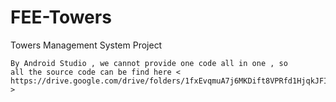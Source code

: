 # FEE-Towers
Towers Management System Project 
~~~~~~~~~~~~~~~~~~~~~~~~~~~~~~~~~~~~~~~~~~~~~~~~~~~~~~~~~~~~~~~~~~~~~~~~~~~~~~~~~~~~~~~~~~~~~~~
By Android Studio , we cannot provide one code all in one , so 
all the source code can be find here < https://drive.google.com/drive/folders/1fxEvqmuA7j6MKDift8VPRfd1HjqkJFI7 > 
